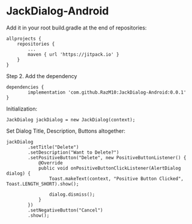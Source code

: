 # JackDialog-Android



Add it in your root build.gradle at the end of repositories:

	allprojects {
		repositories {
			...
			maven { url 'https://jitpack.io' }
		}
	}



Step 2. Add the dependency

	dependencies {
	        implementation 'com.github.RazM10:JackDialog-Android:0.0.1'
	}


Initialization:

	JackDialog jackDialog = new JackDialog(context);

Set Dialog Title, Description, Buttons altogether:

	jackDialog
            .setTitle("Delete")
            .setDescription("Want to Delete?")
            .setPositiveButton("Delete", new PositiveButtonListener() {
                @Override
                public void onPositiveButtonClickListener(AlertDialog dialog) {
                    Toast.makeText(context, "Positive Button Clicked", Toast.LENGTH_SHORT).show();
                                
                    dialog.dismiss();
                }
            })
            .setNegativeButton("Cancel")
            .show();
